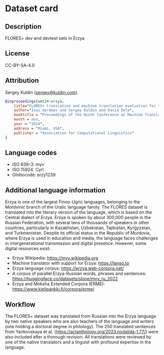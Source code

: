 # Dataset card

## Description

FLORES+ dev and devtest sets in Erzya

## License

CC-BY-SA-4.0

## Attribution

Sergey Kuldin (sergey@kuldin.com).

```bibtex
@inproceedings{wmt24-erzya,
    title="FLORES+ translation and machine translation evaluation for the {E}rzya language",
    author="Isai Gordeev and Sergey Kuldin and David Dale",
    booktitle = "Proceedings of the Ninth Conference on Machine Translation",
    month = nov,
    year = "2024",
    address = "Miami, USA",
    publisher = "Association for Computational Linguistics"
}
```

## Language codes

* ISO 639-3: myv
* ISO 15924: Cyrl
* Glottocode: erzy1239

## Additional language information

Erzya is one of the largest Finno-Ugric languages, belonging to the Mordvinic branch of the Uralic language family. The FLORES dataset is translated into the literary version of the language, which is based on the Central dialect of Erzya. Erzya is spoken by about 300,000 people in the Russian Federation, with several tens of thousands of speakers in other countries, particularly in Kazakhstan, Uzbekistan, Tajikistan, Kyrgyzstan, and Turkmenistan. Despite its official status in the Republic of Mordovia, where Erzya is used in education and media, the language faces challenges in intergenerational transmission and digital presence. However, some digital resources exist:

- Erzya Wikipedia: https://myv.wikipedia.org
- Machine translator with support for Erzya: https://lango.to
- Erzya language corpus: https://erzya.web-corpora.net/
- A corpus of parallel Erzya-Russian words, phrases and sentences: https://huggingface.co/datasets/slone/myv_ru_2022
- Erzya and Moksha Extended Corpora (ERME): https://www.kielipankki.fi/corpora/erme/

## Workflow

The FLORES+ dataset was translated from Russian into the Erzya language by two native speakers who are also teachers of the language and writers (one holding a doctoral degree in philology). The 250 translated sentences from Yankovskaya et al. (https://aclanthology.org/2023.nodalida-1.77/) were also included after a thorough revision. All translations were reviewed by one of the native translators and a linguist with profound expertise in the language.
